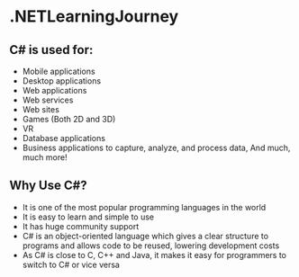 # .NETLearningJourney
## C# is used for:

- Mobile applications
- Desktop applications
- Web applications
- Web services
- Web sites
- Games (Both 2D and 3D)
- VR
- Database applications
- Business applications to capture, analyze, and process data, 
And much, much more!
## Why Use C#?
- It is one of the most popular programming languages in the world
- It is easy to learn and simple to use
- It has huge community support
- C# is an object-oriented language which gives a clear structure to programs and allows code to be reused, lowering development costs
- As C# is close to C, C++ and Java, it makes it easy for programmers to switch to C# or vice versa
